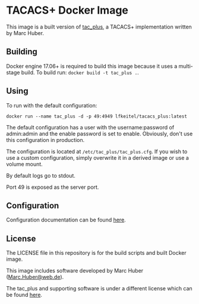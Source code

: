# TACACS+ Docker Image

This image is a built version of [tac_plus](http://www.pro-bono-publico.de/projects/), a TACACS+ implementation written by Marc Huber.

## Building

Docker engine 17.06+ is required to build this image because it uses a multi-stage build.
To build run: `docker build -t tac_plus .`.

## Using

To run with the default configuration:

```
docker run --name tac_plus -d -p 49:4949 lfkeitel/tacacs_plus:latest
```

The default configuration has a user with the username:password of admin:admin and the enable password is set to enable. Obviously, don't use this configuration in production.

The configuration is located at `/etc/tac_plus/tac_plus.cfg`. If you wish to use a custom configuration, simply overwrite it in a derived image or use a volume mount.

By default logs go to stdout.

Port 49 is exposed as the server port.

## Configuration

Configuration documentation can be found [here](http://www.pro-bono-publico.de/projects/unpacked/doc/tac_plus.pdf).

## License

The LICENSE file in this repository is for the build scripts and built Docker image.

This image includes software developed by Marc Huber (Marc.Huber@web.de).

The tac_plus and supporting software is under a different license which can be found [here](http://www.pro-bono-publico.de/projects/unpacked/LICENSE).